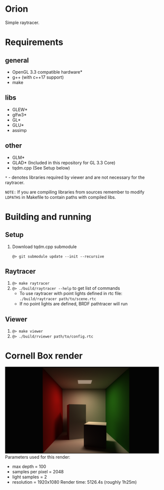 # Orion
Simple raytracer.

# Requirements
## general
- OpenGL 3.3 compatible hardware*
- g++ (with c++17 support)
- make
## libs
- GLEW*
- glfw3*
- GL*
- GLU*
- assimp
## other
- GLM*
- GLAD* (Included in this repository for GL 3.3 Core)
- tqdm.cpp (See Setup below)

`*` - denotes libraries required by viewer and are not necessary for the raytracer.

`NOTE:` If you are compiling libraries from sources remember to modify `LDPATHS` in Makefile to contain paths with compiled libs.

# Building and running
## Setup
1. Download tqdm.cpp submodule
    
    `@> git submodule update --init --recursive`
## Raytracer
1. `@> make raytracer`
2. `@> ./build/raytracer --help` to get list of commands
    - To use raytracer with point lights defined in rtc file: `./build/raytracer path/to/scene.rtc`
    - If no point lights are defined, BRDF pathtracer will run
## Viewer
1. `@> make viewer`
2. `@> ./build/rviewer path/to/config.rtc`

# Cornell Box render
![Cornell Box](images/cornell-box_fhd.png)
Parameters used for this render:
- max depth = 100
- samples per pixel = 2048
- light samples = 2
- resolution = 1920x1080
Render time: 5126.4s (roughly 1h25m)